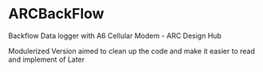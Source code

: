 # ARCBackFlow
Backflow Data logger with A6 Cellular Modem - ARC Design Hub

Modulerized Version aimed to clean up the code and make it easier to read and implement of Later

